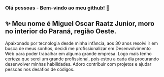 ### Olá pessoas - Bem-vindo ao meu github! 👋

## ✨ Meu nome é Miguel Oscar Raatz Junior, moro no interior do Paraná, região Oeste.
Apaixonado por tecnologia desde minha infância, aos 30 anos resolvi ir em busca de meus sonhos,
decidi me profissionalizar em Desenvolvimento Web para poder trabalhar em alguma grande empresa.
Logo mais tenho certeza que serei um grande profissional, pois estou a cada dia procurando desenvolver
minhas habilidades. Adoro contribuir com projetos e ajudar pessoas nos desafios de códigos.

<!--
**miguelraatz/miguelraatz** is a ✨ _special_ ✨ repository because its `README.md` (this file) appears on your GitHub profile.

Here are some ideas to get you started:

- 🔭 I’m currently working on ...
- 🌱 I’m currently learning ...
- 👯 I’m looking to collaborate on ...
- 🤔 I’m looking for help with ...
- 💬 Ask me about ...
- 📫 How to reach me: ...
- 😄 Pronouns: ...
- ⚡ Fun fact: ...
-->
